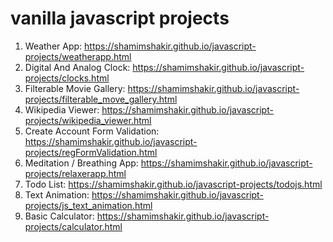 # vanilla javascript projects
  1. Weather App: https://shamimshakir.github.io/javascript-projects/weatherapp.html
  2. Digital And Analog Clock: https://shamimshakir.github.io/javascript-projects/clocks.html
  3. Filterable Movie Gallery: https://shamimshakir.github.io/javascript-projects/filterable_move_gallery.html
  4. Wikipedia Viewer: https://shamimshakir.github.io/javascript-projects/wikipedia_viewer.html
  5. Create Account Form Validation: https://shamimshakir.github.io/javascript-projects/regFormValidation.html
  6. Meditation / Breathing App: https://shamimshakir.github.io/javascript-projects/relaxerapp.html
  7. Todo List: https://shamimshakir.github.io/javascript-projects/todojs.html
  8. Text Animation: https://shamimshakir.github.io/javascript-projects/js_text_animation.html
  9. Basic Calculator: https://shamimshakir.github.io/javascript-projects/calculator.html
